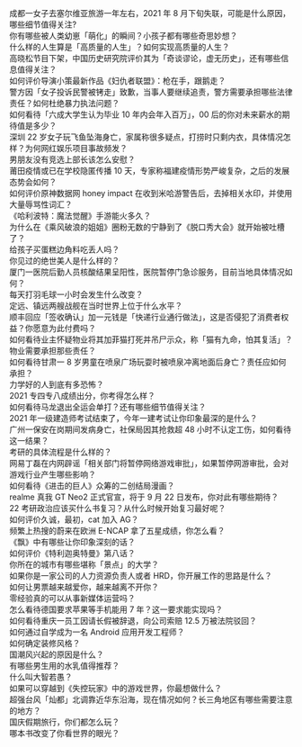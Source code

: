 成都一女子去塞尔维亚旅游一年左右，2021 年 8 月下旬失联，可能是什么原因，哪些细节值得关注?  
你有哪些被人类幼崽「萌化」的瞬间？小孩子都有哪些奇思妙想？  
什么样的人生算是「高质量的人生」？如何实现高质量的人生？  
高晓松节目下架，中国历史研究院评价其为「奇谈谬论，虚无历史」，还有哪些信息值得关注？  
如何评价导演小策最新作品《妇仇者联盟》：枪在手，跟鹅走？  
警方因「女子投诉民警被铐走」致歉，当事人要继续追责，警方需要承担哪些法律责任？如何杜绝暴力执法问题？  
如何看待「六成大学生认为毕业 10 年内会年入百万」，00 后的你对未来薪水的期待值是多少？  
深圳 22 岁女子玩飞鱼坠海身亡，家属称很多疑点，打捞时只剩内衣，具体情况怎样？为何网红娱乐项目事故频发？  
男朋友没有竞选上部长该怎么安慰？  
莆田疫情或已在学校隐匿传播 10 天，专家称福建疫情形势严峻复杂，之后的发展态势会如何？  
如何评价原神数据网 honey impact 在收到米哈游警告后，去掉相关水印，并使用大量辱骂性词汇？  
《哈利波特：魔法觉醒》手游能火多久？  
为什么在《乘风破浪的姐姐》圈粉无数的宁静到了《脱口秀大会》就开始被吐槽了？  
给孩子买蛋糕边角料吃丢人吗？  
你见过的绝世美人是什么样的？  
厦门一医院后勤人员核酸结果呈阳性，医院暂停门急诊服务，目前当地具体情况如何？  
每天打羽毛球一小时会发生什么改变？  
定远、镇远两艘战舰在当时世界上位于什么水平？  
顺丰回应「签收确认」加一元钱是「快递行业通行做法」，这是否侵犯了消费者权益？你愿意为此付费吗？  
如何看待业主怀疑物业将其加菲猫打死并吊尸示众，称「猫有九命，怕其复活」？物业需要承担那些责任？  
如何看待甘肃一 8 岁男童在喷泉广场玩耍时被喷泉冲离地面后身亡？责任应如何承担？  
力学好的人到底有多恐怖？  
2021 专四专八成绩出分，你考得怎么样？  
如何看待马龙退出全运会单打？还有哪些细节值得关注？  
2021 年一级建造师考试结束了，今年一建考试让你印象最深的是什么？  
广州一保安在岗期间发病身亡，社保局因其抢救超 48 小时不认定工伤，如何看待这一结果？  
考研的具体流程是什么样的？  
网易丁磊在内网辟谣「相关部门将暂停网络游戏审批」，如果暂停网游审批，会对游戏行业产生哪些影响？  
如何看待《进击的巨人》众筹的二创结局漫画？  
realme 真我 GT Neo2 正式官宣，将于 9 月 22 日发布，你对此有哪些期待？  
22 考研政治应该买什么书复习？从什么时候开始复习最好呢？  
如何评价久诚，最初，cat 加入 AG？  
频繁上热搜的蔚来在欧洲 E-NCAP 拿了五星成绩，你怎么看？  
《飘》中有哪些让你印象深刻的话？  
如何评价《特利迦奥特曼》第八话？  
你所在的城市有哪些堪称「景点」的大学？  
如果你是一家公司的人力资源负责人或者 HRD，你开展工作的思路是什么？  
如何让男票越来越爱你，越来越离不开你？  
零经验真的可以从事新媒体运营吗？  
怎么看待德国要求苹果等手机能用 7 年？这一要求能实现吗？  
如何看待重庆一员工因请长假被辞退，向公司索赔 12.5 万被法院驳回？  
如何通过自学成为一名 Android 应用开发工程师？  
如何确定装修风格？  
国潮风兴起的原因是什么？  
有哪些男生用的水乳值得推荐？  
什么叫大智若愚？  
如果可以穿越到《失控玩家》中的游戏世界，你最想做什么？  
超强台风「灿都」北调靠近华东沿海，现在情况如何？长三角地区有哪些需要注意的地方？  
国庆假期旅行，你们都怎么玩？  
哪本书改变了你看世界的眼光？  
